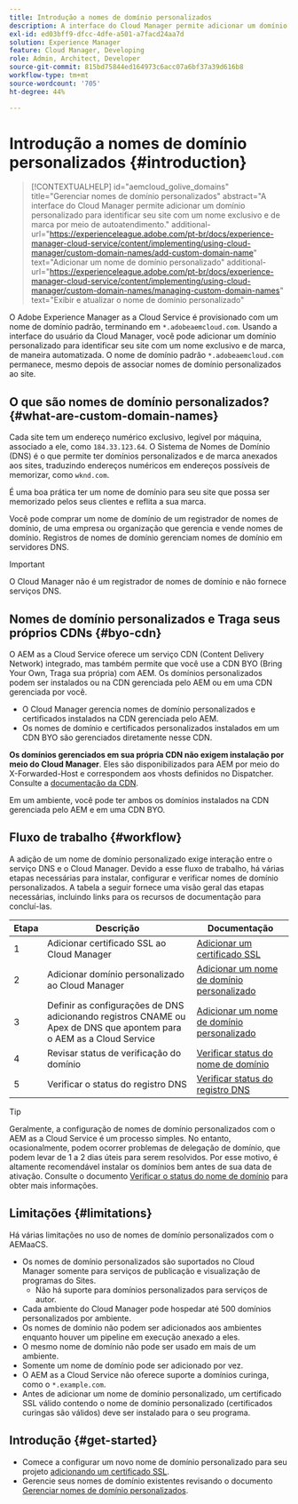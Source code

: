 ```yaml
---
title: Introdução a nomes de domínio personalizados
description: A interface do Cloud Manager permite adicionar um domínio personalizado para identificar seu site com um nome exclusivo e de marca por meio de autoatendimento.
exl-id: ed03bff9-dfcc-4dfe-a501-a7facd24aa7d
solution: Experience Manager
feature: Cloud Manager, Developing
role: Admin, Architect, Developer
source-git-commit: 815bd75844ed164973c6acc07a6bf37a39d616b8
workflow-type: tm+mt
source-wordcount: '705'
ht-degree: 44%

---
```



# Introdução a nomes de domínio personalizados {#introduction}

>[!CONTEXTUALHELP]
>id="aemcloud_golive_domains"
>title="Gerenciar nomes de domínio personalizados"
>abstract="A interface do Cloud Manager permite adicionar um domínio personalizado para identificar seu site com um nome exclusivo e de marca por meio de autoatendimento."
>additional-url="https://experienceleague.adobe.com/pt-br/docs/experience-manager-cloud-service/content/implementing/using-cloud-manager/custom-domain-names/add-custom-domain-name" text="Adicionar um nome de domínio personalizado"
>additional-url="https://experienceleague.adobe.com/pt-br/docs/experience-manager-cloud-service/content/implementing/using-cloud-manager/custom-domain-names/managing-custom-domain-names" text="Exibir e atualizar o nome de domínio personalizado"

O Adobe Experience Manager as a Cloud Service é provisionado com um nome de domínio padrão, terminando em `*.adobeaemcloud.com`. Usando a interface do usuário da Cloud Manager, você pode adicionar um domínio personalizado para identificar seu site com um nome exclusivo e de marca, de maneira automatizada. O nome de domínio padrão `*.adobeaemcloud.com` permanece, mesmo depois de associar nomes de domínio personalizados ao site.

## O que são nomes de domínio personalizados? {#what-are-custom-domain-names}

Cada site tem um endereço numérico exclusivo, legível por máquina, associado a ele, como `184.33.123.64`. O Sistema de Nomes de Domínio (DNS) é o que permite ter domínios personalizados e de marca anexados aos sites, traduzindo endereços numéricos em endereços possíveis de memorizar, como `wknd.com`.

É uma boa prática ter um nome de domínio para seu site que possa ser memorizado pelos seus clientes e reflita a sua marca.

Você pode comprar um nome de domínio de um registrador de nomes de domínio, de uma empresa ou organização que gerencia e vende nomes de domínio. Registros de nomes de domínio gerenciam nomes de domínio em servidores DNS.

>[!IMPORTANT]
>
>O Cloud Manager não é um registrador de nomes de domínio e não fornece serviços DNS.

## Nomes de domínio personalizados e Traga seus próprios CDNs {#byo-cdn}

O AEM as a Cloud Service oferece um serviço CDN (Content Delivery Network) integrado, mas também permite que você use a CDN BYO (Bring Your Own, Traga sua própria) com AEM. Os domínios personalizados podem ser instalados ou na CDN gerenciada pelo AEM ou em uma CDN gerenciada por você.

* O Cloud Manager gerencia nomes de domínio personalizados e certificados instalados na CDN gerenciada pelo AEM.
* Os nomes de domínio e certificados personalizados instalados em um CDN BYO são gerenciados diretamente nesse CDN.

**Os domínios gerenciados em sua própria CDN não exigem instalação por meio do Cloud Manager**. Eles são disponibilizados para AEM por meio do X-Forwarded-Host e correspondem aos vhosts definidos no Dispatcher. Consulte a [documentação da CDN](/help/implementing/dispatcher/cdn.md).

Em um ambiente, você pode ter ambos os domínios instalados na CDN gerenciada pelo AEM e em uma CDN BYO.

## Fluxo de trabalho {#workflow}

A adição de um nome de domínio personalizado exige interação entre o serviço DNS e o Cloud Manager. Devido a esse fluxo de trabalho, há várias etapas necessárias para instalar, configurar e verificar nomes de domínio personalizados. A tabela a seguir fornece uma visão geral das etapas necessárias, incluindo links para os recursos de documentação para concluí-las.

| Etapa | Descrição | Documentação |
| --- | --- | --- |
| 1 | Adicionar certificado SSL ao Cloud Manager | [Adicionar um certificado SSL](/help/implementing/cloud-manager/managing-ssl-certifications/add-ssl-certificate.md) |
| 2 | Adicionar domínio personalizado ao Cloud Manager | [Adicionar um nome de domínio personalizado](/help/implementing/cloud-manager/custom-domain-names/add-custom-domain-name.md) |
| 3 | Definir as configurações de DNS adicionando registros CNAME ou Apex de DNS que apontem para o AEM as a Cloud Service | [Adicionar um nome de domínio personalizado](/help/implementing/cloud-manager/custom-domain-names/add-custom-domain-name.md) |
| 4 | Revisar status de verificação do domínio | [Verificar status do nome de domínio](/help/implementing/cloud-manager/custom-domain-names/check-domain-name-status.md) |
| 5 | Verificar o status do registro DNS | [Verificar status do registro DNS](/help/implementing/cloud-manager/custom-domain-names/check-dns-record-status.md) |

>[!TIP]
>
>Geralmente, a configuração de nomes de domínio personalizados com o AEM as a Cloud Service é um processo simples. No entanto, ocasionalmente, podem ocorrer problemas de delegação de domínio, que podem levar de 1 a 2 dias úteis para serem resolvidos. Por esse motivo, é altamente recomendável instalar os domínios bem antes de sua data de ativação. Consulte o documento [Verificar o status do nome de domínio](/help/implementing/cloud-manager/custom-domain-names/check-domain-name-status.md) para obter mais informações.

## Limitações {#limitations}

Há várias limitações no uso de nomes de domínio personalizados com o AEMaaCS.

* Os nomes de domínio personalizados são suportados no Cloud Manager somente para serviços de publicação e visualização de programas do Sites.
   * Não há suporte para domínios personalizados para serviços de autor.
* Cada ambiente do Cloud Manager pode hospedar até 500 domínios personalizados por ambiente.
* Os nomes de domínio não podem ser adicionados aos ambientes enquanto houver um pipeline em execução anexado a eles.
* O mesmo nome de domínio não pode ser usado em mais de um ambiente.
* Somente um nome de domínio pode ser adicionado por vez.
* O AEM as a Cloud Service não oferece suporte a domínios curinga, como o `*.example.com`.
* Antes de adicionar um nome de domínio personalizado, um certificado SSL válido contendo o nome de domínio personalizado (certificados curingas são válidos) deve ser instalado para o seu programa.

## Introdução {#get-started}

* Comece a configurar um novo nome de domínio personalizado para seu projeto [adicionando um certificado SSL](/help/implementing/cloud-manager/managing-ssl-certifications/add-ssl-certificate.md).
* Gerencie seus nomes de domínio existentes revisando o documento [Gerenciar nomes de domínio personalizados](/help/implementing/cloud-manager/custom-domain-names/managing-custom-domain-names.md).
